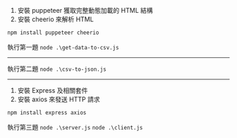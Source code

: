 1. 安裝 puppeteer 獲取完整動態加載的 HTML 結構
2. 安裝 cheerio 來解析 HTML
```bash
npm install puppeteer cheerio
```
執行第一題 `node .\get-data-to-csv.js`

---

執行第二題 `node .\csv-to-json.js`

---

1. 安裝 Express 及相關套件
2. 安裝 axios 來發送 HTTP 請求
```bash
npm install express axios
```
執行第三題
`node .\server.js`
`node .\client.js`

